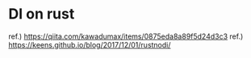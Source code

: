 # DI on rust

ref.) https://qiita.com/kawadumax/items/0875eda8a89f5d24d3c3
ref.) https://keens.github.io/blog/2017/12/01/rustnodi/
